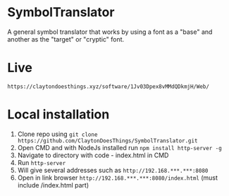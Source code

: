 # SymbolTranslator

A general symbol translator that works by using a font as a "base" and another as the "target" or "cryptic" font.

# Live

`https://claytondoesthings.xyz/software/1Jv03Dpex8vMMdQDkmjH/Web/`

# Local installation
1. Clone repo using `git clone https://github.com/ClaytonDoesThings/SymbolTranslator.git`
2. Open CMD and with NodeJs installed run `npm install http-server -g`
3. Navigate to directory with code - index.html in CMD
4. Run `http-server`
4. Will give several addresses such as `http://192.168.***.***:8080`
5. Open in link browser `http://192.168.***.***:8080/index.html` (must include /index.html part)
